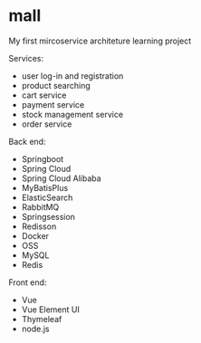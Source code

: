 # mall
My first mircoservice architeture learning project

Services:
- user log-in and registration
- product searching
- cart service
- payment service
- stock management service
- order service


Back end:
- Springboot
- Spring Cloud
- Spring Cloud Alibaba
- MyBatisPlus
- ElasticSearch
- RabbitMQ
- Springsession
- Redisson
- Docker
- OSS 
- MySQL
- Redis

Front end:
- Vue
- Vue Element UI
- Thymeleaf
- node.js

